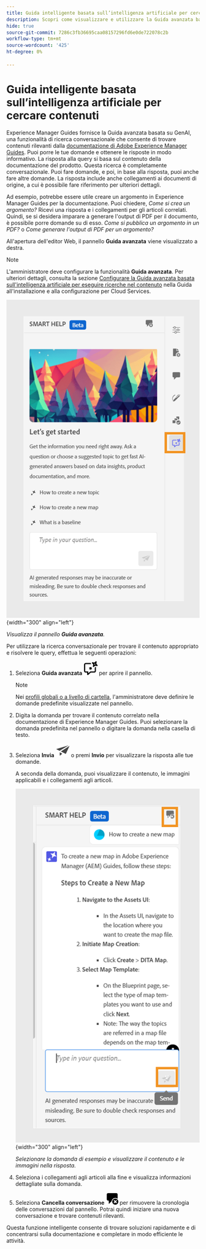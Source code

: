 ```yaml
---
title: Guida intelligente basata sull’intelligenza artificiale per cercare contenuti
description: Scopri come visualizzare e utilizzare la Guida avanzata basata sull’intelligenza artificiale nell’editor web.
hide: true
source-git-commit: 7286c3fb36695caa08157296fd6e0de722078c2b
workflow-type: tm+mt
source-wordcount: '425'
ht-degree: 0%

---
```


# Guida intelligente basata sull’intelligenza artificiale per cercare contenuti



Experience Manager Guides fornisce la Guida avanzata basata su GenAI, una funzionalità di ricerca conversazionale che consente di trovare contenuti rilevanti dalla [documentazione di Adobe Experience Manager Guides](https://experienceleague.adobe.com/en/docs/experience-manager-guides/using/overview).
Puoi porre le tue domande e ottenere le risposte in modo informativo. La risposta alla query si basa sul contenuto della documentazione del prodotto. Questa ricerca è completamente conversazionale. Puoi fare domande, e poi, in base alla risposta, puoi anche fare altre domande. La risposta include anche collegamenti ai documenti di origine, a cui è possibile fare riferimento per ulteriori dettagli.

Ad esempio, potrebbe essere utile creare un argomento in Experience Manager Guides per la documentazione. Puoi chiedere, *Come si crea un argomento?* Ricevi una risposta e i collegamenti per gli articoli correlati. Quindi, se si desidera imparare a generare l&#39;output di PDF per il documento, è possibile porre domande su di esso. *Come si pubblica un argomento in un PDF?* o *Come generare l&#39;output di PDF per un argomento?*



All&#39;apertura dell&#39;editor Web, il pannello **Guida avanzata** viene visualizzato a destra.



>[!NOTE]
>
> L&#39;amministratore deve configurare la funzionalità **Guida avanzata**. Per ulteriori dettagli, consulta la sezione [Configurare la Guida avanzata basata sull&#39;intelligenza artificiale per eseguire ricerche nel contenuto](/help/product-guide/cs-install-guide/conf-smart-help.md) nella Guida all&#39;installazione e alla configurazione per Cloud Services.

![Pannello Guida avanzato](images/smart-help-panel.png){width="300" align="left"}

*Visualizza il pannello **Guida avanzata**.*

Per utilizzare la ricerca conversazionale per trovare il contenuto appropriato e risolvere le query, effettua le seguenti operazioni:

1. Seleziona **Guida avanzata** ![Icona Guida avanzata](images/smart-help-icon.svg) per aprire il pannello.



   >[!NOTE]
   >
   > Nei [profili globali o a livello di cartella](/help/product-guide/cs-install-guide/conf-folder-level.md#conf-ai-guides-assistant), l&#39;amministratore deve definire le domande predefinite visualizzate nel pannello.

1. Digita la domanda per trovare il contenuto correlato nella documentazione di Experience Manager Guides. Puoi selezionare la domanda predefinita nel pannello o digitare la domanda nella casella di testo.

1. Seleziona **Invia** ![Invia icona](images/send-icon.svg) o premi **Invio** per visualizzare la risposta alle tue domande.

   A seconda della domanda, puoi visualizzare il contenuto, le immagini applicabili e i collegamenti agli articoli.

   ![Risposta Smart Help Panel](images/smart-help-panel-response.png){width="300" align="left"}


   *Selezionare la domanda di esempio e visualizzare il contenuto e le immagini nella risposta.*





1. Seleziona i collegamenti agli articoli alla fine e visualizza informazioni dettagliate sulla domanda.


1. Seleziona **Cancella conversazione** ![cancella conversazione](images/clear-conversation-icon.svg) per rimuovere la cronologia delle conversazioni dal pannello. Potrai quindi iniziare una nuova conversazione e trovare contenuti rilevanti.

Questa funzione intelligente consente di trovare soluzioni rapidamente e di concentrarsi sulla documentazione e completare in modo efficiente le attività.
